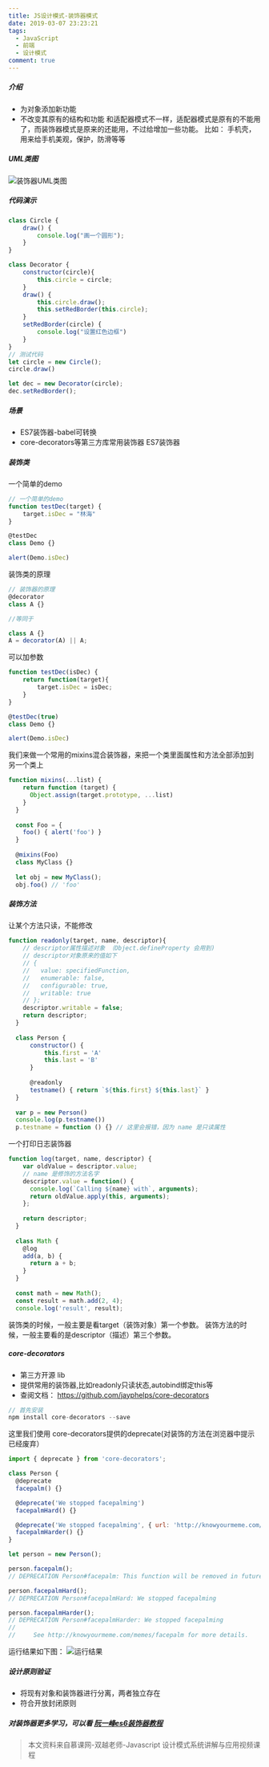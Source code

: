 ```yaml
---
title: JS设计模式-装饰器模式
date: 2019-03-07 23:23:21
tags: 
  - JavaScript
  - 前端
  - 设计模式
comment: true
---
```

##### 介绍
- 为对象添加新功能
- 不改变其原有的结构和功能
和适配器模式不一样，适配器模式是原有的不能用了，而装饰器模式是原来的还能用，不过给增加一些功能。
比如： 手机壳，用来给手机美观，保护，防滑等等
<!-- more -->
##### UML类图
![装饰器UML类图](https://upload-images.jianshu.io/upload_images/8878633-f22bb51e19571f66.png?imageMogr2/auto-orient/strip%7CimageView2/2/w/1240)

##### 代码演示
```javascript
class Circle {
    draw() {
        console.log("画一个圆形");
    }
}

class Decorator {
    constructor(circle){
        this.circle = circle;
    }
    draw() {
        this.circle.draw();
        this.setRedBorder(this.circle);
    }
    setRedBorder(circle) {
        console.log("设置红色边框")
    }
}
// 测试代码
let circle = new Circle();
circle.draw()

let dec = new Decorator(circle);
dec.setRedBorder();
```
##### 场景
- ES7装饰器-babel可转换
- core-decorators等第三方库常用装饰器
ES7装饰器
##### 装饰类
 一个简单的demo
```javascript
// 一个简单的demo
function testDec(target) {
    target.isDec = "林海"
}

@testDec
class Demo {}

alert(Demo.isDec)
```
装饰类的原理
```javascript
// 装饰器的原理
@decorator
class A {}

//等同于

class A {}
A = decorator(A) || A;
```
可以加参数
```javascript
function testDec(isDec) {
    return function(target){
        target.isDec = isDec;
    }
}

@testDec(true)
class Demo {}

alert(Demo.isDec)
```
我们来做一个常用的mixins混合装饰器，来把一个类里面属性和方法全部添加到另一个类上
```javascript
function mixins(...list) {
    return function (target) {
      Object.assign(target.prototype, ...list)
    }
  }
  
  const Foo = {
    foo() { alert('foo') }
  }
  
  @mixins(Foo)
  class MyClass {}
  
  let obj = new MyClass();
  obj.foo() // 'foo'
```
##### 装饰方法
让某个方法只读，不能修改
```javascript
function readonly(target, name, descriptor){
    // descriptor属性描述对象 （Object.defineProperty 会用到)
    // descriptor对象原来的值如下
    // {
    //   value: specifiedFunction,
    //   enumerable: false,
    //   configurable: true,
    //   writable: true
    // };
    descriptor.writable = false;
    return descriptor;
  }
  
  class Person {
      constructor() {
          this.first = 'A'
          this.last = 'B'
      }
  
      @readonly
      testname() { return `${this.first} ${this.last}` }
  }
  
  var p = new Person()
  console.log(p.testname())
  p.testname = function () {} // 这里会报错，因为 name 是只读属性
```
一个打印日志装饰器
```javascript
function log(target, name, descriptor) {
    var oldValue = descriptor.value;
    // name 是修饰的方法名字
    descriptor.value = function() {
      console.log(`Calling ${name} with`, arguments);
      return oldValue.apply(this, arguments);
    };
  
    return descriptor;
  }
  
  class Math {
    @log
    add(a, b) {
      return a + b;
    }
  }
  
  const math = new Math();
  const result = math.add(2, 4);
  console.log('result', result);
```
装饰类的时候，一般主要是看target（装饰对象）第一个参数。
装饰方法的时候，一般主要看的是descriptor（描述）第三个参数。
##### core-decorators 
- 第三方开源 lib
- 提供常用的装饰器,比如readonly只读状态,autobind绑定this等
- 查阅文档： https://github.com/jayphelps/core-decorators

```javascript
// 首先安装
npm install core-decorators --save
```
这里我们使用 core-decorators提供的deprecate(对装饰的方法在浏览器中提示已经废弃）

```javascript
import { deprecate } from 'core-decorators';

class Person {
  @deprecate
  facepalm() {}

  @deprecate('We stopped facepalming')
  facepalmHard() {}

  @deprecate('We stopped facepalming', { url: 'http://knowyourmeme.com/memes/facepalm' })
  facepalmHarder() {}
}

let person = new Person();

person.facepalm();
// DEPRECATION Person#facepalm: This function will be removed in future versions.

person.facepalmHard();
// DEPRECATION Person#facepalmHard: We stopped facepalming

person.facepalmHarder();
// DEPRECATION Person#facepalmHarder: We stopped facepalming
//
//     See http://knowyourmeme.com/memes/facepalm for more details.

```
运行结果如下图：
![运行结果](https://upload-images.jianshu.io/upload_images/8878633-48d0739e659f1151.png?imageMogr2/auto-orient/strip%7CimageView2/2/w/1240)
##### 设计原则验证
- 将现有对象和装饰器进行分离，两者独立存在
- 符合开放封闭原则

##### 对装饰器更多学习，可以看 [阮一峰es6装饰器教程](http://es6.ruanyifeng.com/#docs/decorator)

> 本文资料来自慕课网-双越老师-Javascript 设计模式系统讲解与应用视频课程